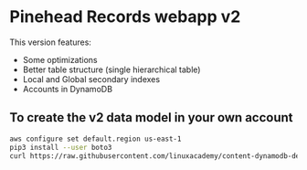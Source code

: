 # Pinehead Records webapp v2

This version features:

- Some optimizations
- Better table structure (single hierarchical table)
- Local and Global secondary indexes
- Accounts in DynamoDB

## To create the v2 data model in your own account

```sh
aws configure set default.region us-east-1
pip3 install --user boto3
curl https://raw.githubusercontent.com/linuxacademy/content-dynamodb-deepdive/master/labs/bootstrap/tablebootstrap.py | python3 /dev/stdin -s 2 -f s3://dynamodblabs/pinehead_records_s2.csv
```
